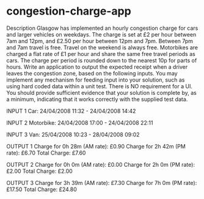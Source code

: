 # congestion-charge-app

Description
Glasgow has implemented an hourly congestion charge for cars and larger vehicles on weekdays.
The charge is set at £2 per hour between 7am and 12pm, and £2.50 per hour between 12pm
and 7pm. Between 7pm and 7am travel is free. Travel on the weekend is always free. Motorbikes
are charged a flat rate of £1 per hour and share the same free travel periods as cars. The charge
per period is rounded down to the nearest 10p for parts of hours. Write an application to output
the expected receipt when a driver leaves the congestion zone, based on the following
inputs. You may implement any mechanism for feeding input into your solution, such as using
hard coded data within a unit test. There is NO requirement for a UI. You should provide
sufficient evidence that your solution is complete by, as a minimum, indicating that it works
correctly with the supplied test data.

INPUT 1
Car: 24/04/2008 11:32 - 24/04/2008 14:42

INPUT 2
Motorbike: 24/04/2008 17:00 - 24/04/2008 22:11

INPUT 3
Van: 25/04/2008 10:23 - 28/04/2008 09:02

OUTPUT 1
Charge for 0h 28m (AM rate): £0.90
Charge for 2h 42m (PM rate): £6.70
Total Charge: £7.60

OUTPUT 2
Charge for 0h 0m (AM rate): £0.00
Charge for 2h 0m (PM rate): £2.00
Total Charge: £2.00

OUTPUT 3
Charge for 3h 39m (AM rate): £7.30
Charge for 7h 0m (PM rate): £17.50
Total Charge: £24.80
